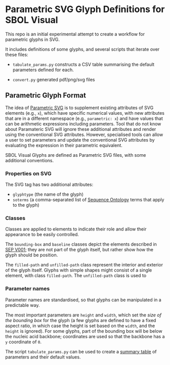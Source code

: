 # Parametric SVG Glyph Definitions for SBOL Visual

This repo is an initial experimental attempt to create a workflow for parametric glyphs in SVG.

It includes definitions of some glyphs, and several scripts that iterate over these files:

* `tabulate_params.py` constructs a CSV table summarising the default parameters defined for each.

* `convert.py` generated pdf/png/svg files 


## Parametric Glyph Format

The idea of [Parametric SVG](https://github.com/projectshaped/parametric-svg/tree/master/packages/element) is to supplement
existing attributes of SVG elements (e.g., `x`), which have specific numerical values, with new attributes that are in a different namespace (e.g., `parametric: x`) and have values that can be arithmetic expressions including parameters.
Tool that do not know about Paramateric SVG will ignore these additional attributes and render using the conventional SVG attributes.
However, specialised tools can allow a user to set parameters and update the conventional SVG attributes by evaluating the expression in their parametric equivalent.

SBOL Visual Glyphs are defined as Parametric SVG files, with some additional conventions.


### Properties on SVG

The SVG tag has two additional attributes:

* `glyphtype` (the name of the glyph)
* `soterms` (a comma-separated list of [Sequence Ontology](http://www.sequenceontology.org/) terms that apply to the glyph)


### Classes

Classes are applied to elements to indicate their role and allow their appearance to be easily controlled.

The `bounding-box` and `baseline` classes depict the elements described in [SEP V001](https://github.com/SynBioDex/SBOL-visual/blob/master/SEPs/SEP_V001.md);
they are not part of the glyph itself, but rather show how the glyph should be position.

The `filled-path` and `unfilled-path` class represent the interior and exterior of the glyph itself.
Glyphs with simple shapes might consist of a single element, with class `filled-path`.
The `unfilled-path` class is used to 


### Parameter names

Parameter names are standardised, so that glyphs can be manipulated in a predictable way.

The most important parameters are `height` and `width`, which set the *size of the bounding box* for the glyph (a few glyphs are defined to have a fixed aspect ratio, in which case the height is set based on the `width`, and the `height` is ignored).
For some glyphs, part of the bounding box will be below the nucleic acid backbone; coordinates are used so that the backbone has a `y` coordinate of `0`.

The script `tabulate_params.py` can be used to create a [summary table](./converted/summary.csv) of parameters and their default values.
